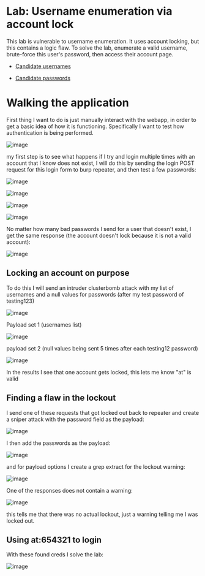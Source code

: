 # Lab: Username enumeration via account lock

 This lab is vulnerable to username enumeration. It uses account locking, but this contains a logic flaw. To solve the lab, enumerate a valid username, brute-force this user's password, then access their account page.

+ [Candidate usernames](https://github.com/hermh4cks/Write-ups/blob/main/Portswigger/2.authentication/usernames)

+ [Candidate passwords](https://github.com/hermh4cks/Write-ups/blob/main/Portswigger/2.authentication/passwords)

# Walking the application

First thing I want to do is just manually interact with the webapp, in order to get a basic idea of how it is functioning. Specifically I want to test how authentication is being performed.

![image](https://user-images.githubusercontent.com/83407557/208713317-999cb8d5-9f9a-4ddd-971f-a32eddf98a14.png)

my first step is to see what happens if I try and login multiple times with an account that I know does not exist, I will do this by sending the login POST request for this login form to burp repeater, and then test a few passwords:

![image](https://user-images.githubusercontent.com/83407557/208715418-a7a6b7b0-6671-45cb-ae9c-c659a24080c3.png)

![image](https://user-images.githubusercontent.com/83407557/208715674-49e56728-ae72-4fc3-baeb-25a49b5adf40.png)

![image](https://user-images.githubusercontent.com/83407557/208715772-5a1d9f26-eced-4f9c-add6-088f4ec7e7f0.png)

![image](https://user-images.githubusercontent.com/83407557/208715873-b25dcfb9-d53b-46ff-b7aa-12d2d117fa70.png)

No matter how many bad passwords I send for a user that doesn't exist, I get the same response (the account doesn't lock because it is not a valid account):

![image](https://user-images.githubusercontent.com/83407557/208716080-83cee47c-7a99-4928-8c2a-c6fb4e148cf0.png)

## Locking an account on purpose

To do this I will send an intruder clusterbomb attack with my list of usernames and a null values for passwords (after my test password of testing123)

![image](https://user-images.githubusercontent.com/83407557/208727948-88c1027e-c604-4205-bce9-2ebc8d6e03f5.png)


Payload set 1 (usernames list)

![image](https://user-images.githubusercontent.com/83407557/208726922-4056512e-d10d-48d2-8e6f-f7c0ad27853b.png)

payload set 2 (null values being sent 5 times after each testing12 password)

![image](https://user-images.githubusercontent.com/83407557/208727106-763969c1-6af5-45ee-8ba2-61b539359172.png)

In the results I see that one account gets locked, this lets me know "at" is valid

## Finding a flaw in the lockout

I send one of these requests that got locked out back to repeater and create a sniper attack with the password field as the payload:

![image](https://user-images.githubusercontent.com/83407557/208728819-25ebbe66-c303-4340-887c-9f340b16e8ba.png)

I then add the passwords as the payload:

![image](https://user-images.githubusercontent.com/83407557/208729015-251a68d6-84ba-4717-bd52-14629461bb30.png)


and for payload options I create a grep extract for the lockout warning:

![image](https://user-images.githubusercontent.com/83407557/208729355-eaad7a43-3e52-4225-b6e7-754b04c1af4e.png)

One of the responses does not contain a warning:

![image](https://user-images.githubusercontent.com/83407557/208729521-275296c4-e6c0-4d14-bfc4-9660b572d028.png)

this tells me that there was no actual lockout, just a warning telling me I was locked out.

## Using at:654321 to login

With these found creds I solve the lab:

![image](https://user-images.githubusercontent.com/83407557/208729759-7f9a0dcb-8411-457f-960f-bccab46eba26.png)
